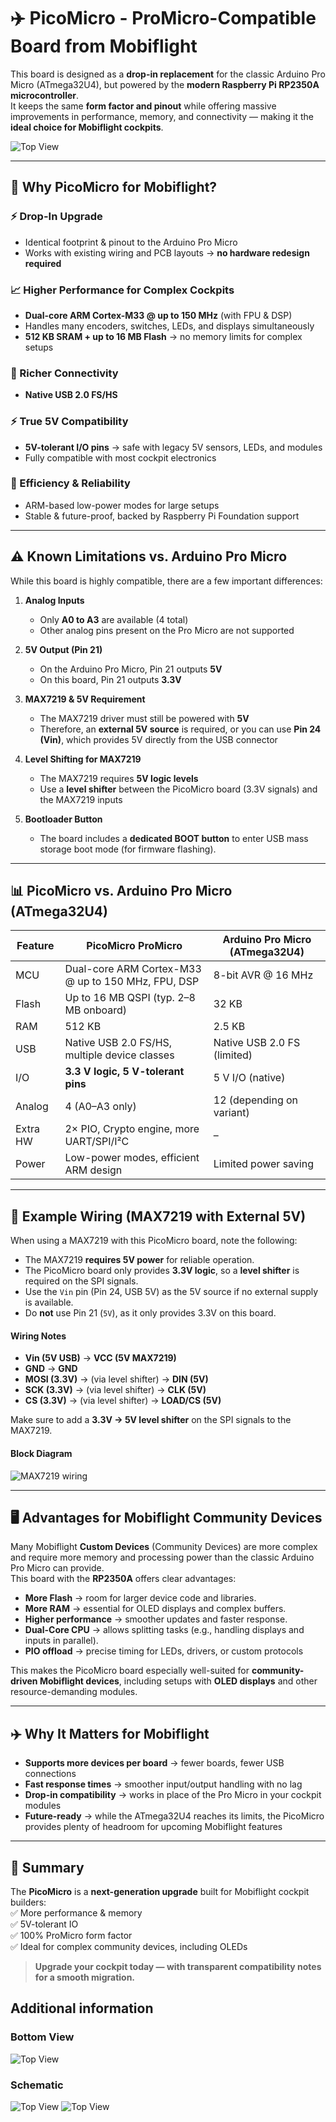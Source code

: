 # ✈️ PicoMicro - ProMicro-Compatible Board from Mobiflight

This board is designed as a **drop-in replacement** for the classic Arduino Pro Micro (ATmega32U4), but powered by the **modern Raspberry Pi RP2350A microcontroller**.  
It keeps the same **form factor and pinout** while offering massive improvements in performance, memory, and connectivity — making it the **ideal choice for Mobiflight cockpits**.

![Top View](promicro-top.png)

---

## 🚀 Why PicoMicro for Mobiflight?

### ⚡ Drop-In Upgrade
- Identical footprint & pinout to the Arduino Pro Micro  
- Works with existing wiring and PCB layouts → **no hardware redesign required**  

### 📈 Higher Performance for Complex Cockpits
- **Dual-core ARM Cortex-M33 @ up to 150 MHz** (with FPU & DSP)  
- Handles many encoders, switches, LEDs, and displays simultaneously  
- **512 KB SRAM + up to 16 MB Flash** → no memory limits for complex setups  

### 🔌 Richer Connectivity
- **Native USB 2.0 FS/HS**  

### ⚡ True 5V Compatibility
- **5V-tolerant I/O pins** → safe with legacy 5V sensors, LEDs, and modules  
- Fully compatible with most cockpit electronics  

### 🔋 Efficiency & Reliability
- ARM-based low-power modes for large setups  
- Stable & future-proof, backed by Raspberry Pi Foundation support

---

## ⚠️ Known Limitations vs. Arduino Pro Micro

While this board is highly compatible, there are a few important differences:

1. **Analog Inputs**  
   - Only **A0 to A3** are available (4 total)  
   - Other analog pins present on the Pro Micro are not supported  

2. **5V Output (Pin 21)**  
   - On the Arduino Pro Micro, Pin 21 outputs **5V**  
   - On this board, Pin 21 outputs **3.3V**  

3. **MAX7219 & 5V Requirement**  
   - The MAX7219 driver must still be powered with **5V**  
   - Therefore, an **external 5V source** is required, or you can use **Pin 24 (Vin)**, which provides 5V directly from the USB connector  

4. **Level Shifting for MAX7219**  
   - The MAX7219 requires **5V logic levels**  
   - Use a **level shifter** between the PicoMicro board (3.3V signals) and the MAX7219 inputs  

5. **Bootloader Button**  
   - The board includes a **dedicated BOOT button** to enter USB mass storage boot mode (for firmware flashing).  

---

## 📊 PicoMicro vs. Arduino Pro Micro (ATmega32U4)

| Feature  | PicoMicro ProMicro                          | Arduino Pro Micro (ATmega32U4) |
|----------|-------------------------------------------|--------------------------------|
| MCU      | Dual-core ARM Cortex-M33 @ up to 150 MHz, FPU, DSP | 8-bit AVR @ 16 MHz |
| Flash    | Up to 16 MB QSPI (typ. 2–8 MB onboard)    | 32 KB |
| RAM      | 512 KB                                    | 2.5 KB |
| USB      | Native USB 2.0 FS/HS, multiple device classes | Native USB 2.0 FS (limited) |
| I/O      | **3.3 V logic, 5 V-tolerant pins**        | 5 V I/O (native) |
| Analog   | 4 (A0–A3 only)                            | 12 (depending on variant) |
| Extra HW | 2× PIO, Crypto engine, more UART/SPI/I²C | – |
| Power    | Low-power modes, efficient ARM design     | Limited power saving |

---

## 🔧 Example Wiring (MAX7219 with External 5V)

When using a MAX7219 with this PicoMicro board, note the following:

- The MAX7219 **requires 5V power** for reliable operation.
- The PicoMicro board only provides **3.3V logic**, so a **level shifter** is required on the SPI signals.
- Use the `Vin` pin (Pin 24, USB 5V) as the 5V source if no external supply is available.
- Do **not** use Pin 21 (`5V`), as it only provides 3.3V on this board.

#### Wiring Notes

- **Vin (5V USB)** → **VCC (5V MAX7219)**
- **GND** → **GND**
- **MOSI (3.3V)** → (via level shifter) → **DIN (5V)**
- **SCK (3.3V)** → (via level shifter) → **CLK (5V)**
- **CS (3.3V)** → (via level shifter) → **LOAD/CS (5V)**

Make sure to add a **3.3V → 5V level shifter** on the SPI signals to the MAX7219.

#### Block Diagram

![MAX7219 wiring](mobiflight_max7219_levelshift.png)

---

## 🖥 Advantages for Mobiflight Community Devices

Many Mobiflight **Custom Devices** (Community Devices) are more complex and require more memory and processing power than the classic Arduino Pro Micro can provide.  
This board with the **RP2350A** offers clear advantages:

- **More Flash** → room for larger device code and libraries.  
- **More RAM** → essential for OLED displays and complex buffers.  
- **Higher performance** → smoother updates and faster response.  
- **Dual-Core CPU** → allows splitting tasks (e.g., handling displays and inputs in parallel).  
- **PIO offload** → precise timing for LEDs, drivers, or custom protocols  

This makes the PicoMicro board especially well-suited for **community-driven Mobiflight devices**, including setups with **OLED displays** and other resource-demanding modules.

---

## ✈️ Why It Matters for Mobiflight
- **Supports more devices per board** → fewer boards, fewer USB connections
- **Fast response times** → smoother input/output handling with no lag
- **Drop-in compatibility** → works in place of the Pro Micro in your cockpit modules  
- **Future-ready** → while the ATmega32U4 reaches its limits, the PicoMicro provides plenty of headroom for upcoming Mobiflight features  

---

## 📌 Summary
The **PicoMicro** is a **next-generation upgrade** built for Mobiflight cockpit builders:  
✅ More performance & memory  
✅ 5V-tolerant IO  
✅ 100% ProMicro form factor  
✅ Ideal for complex community devices, including OLEDs

> **Upgrade your cockpit today — with transparent compatibility notes for a smooth migration.**


## Additional information

### Bottom View
![Top View](promicro-bottom.png)

### Schematic
![Top View](schematic1.png)
![Top View](schematic2.png)